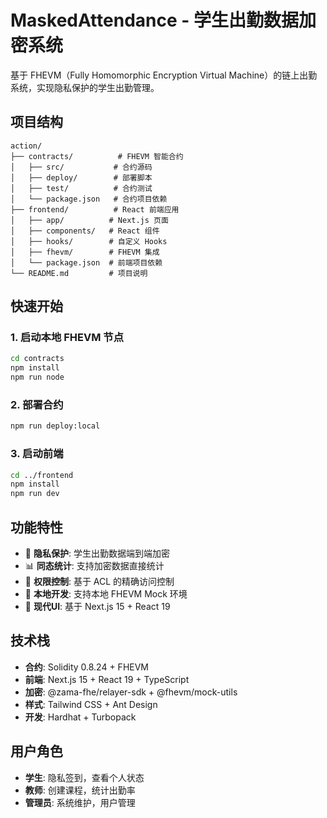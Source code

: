 # MaskedAttendance - 学生出勤数据加密系统

基于 FHEVM（Fully Homomorphic Encryption Virtual Machine）的链上出勤系统，实现隐私保护的学生出勤管理。

## 项目结构

```
action/
├── contracts/          # FHEVM 智能合约
│   ├── src/           # 合约源码
│   ├── deploy/        # 部署脚本
│   ├── test/          # 合约测试
│   └── package.json   # 合约项目依赖
├── frontend/          # React 前端应用
│   ├── app/          # Next.js 页面
│   ├── components/   # React 组件
│   ├── hooks/        # 自定义 Hooks
│   ├── fhevm/        # FHEVM 集成
│   └── package.json  # 前端项目依赖
└── README.md         # 项目说明
```

## 快速开始

### 1. 启动本地 FHEVM 节点

```bash
cd contracts
npm install
npm run node
```

### 2. 部署合约

```bash
npm run deploy:local
```

### 3. 启动前端

```bash
cd ../frontend
npm install
npm run dev
```

## 功能特性

- 🔐 **隐私保护**: 学生出勤数据端到端加密
- 📊 **同态统计**: 支持加密数据直接统计
- 🎯 **权限控制**: 基于 ACL 的精确访问控制
- 🚀 **本地开发**: 支持本地 FHEVM Mock 环境
- 📱 **现代UI**: 基于 Next.js 15 + React 19

## 技术栈

- **合约**: Solidity 0.8.24 + FHEVM
- **前端**: Next.js 15 + React 19 + TypeScript
- **加密**: @zama-fhe/relayer-sdk + @fhevm/mock-utils
- **样式**: Tailwind CSS + Ant Design
- **开发**: Hardhat + Turbopack

## 用户角色

- **学生**: 隐私签到，查看个人状态
- **教师**: 创建课程，统计出勤率
- **管理员**: 系统维护，用户管理

